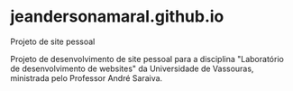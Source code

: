 # jeandersonamaral.github.io
Projeto de site pessoal

Projeto de desenvolvimento de site pessoal para a disciplina "Laboratório de desenvolvimento de websites" da Universidade de Vassouras, ministrada pelo Professor André Saraiva.


